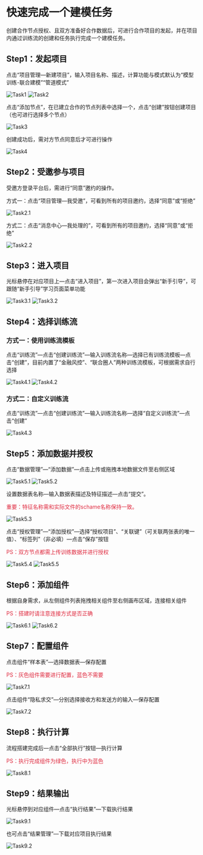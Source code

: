 # 快速完成一个建模任务

创建合作节点授权、且双方准备好合作数据后，可进行合作项目的发起，并在项目内通过训练流的创建和任务执行完成一个建模任务。

## Step1：发起项目

点击“项目管理—新建项目”，输入项目名称、描述，计算功能与模式默认为“模型训练-联合建模”“管道模式”

![Task1](../imgs/modeling_task1.png)
![Task2](../imgs/modeling_task2.png)

点击“添加节点”，在已建立合作的节点列表中选择一个，点击“创建”按钮创建项目（也可进行选择多个节点）

![Task3](../imgs/modeling_task3.png)

创建成功后，需对方节点同意后才可进行操作

![Task4](../imgs/modeling_task4.png)

## Step2：受邀参与项目

受邀方登录平台后，需进行“同意”邀约的操作。

方式一：点击“项目管理—我受邀”，可看到所有的项目邀约，选择“同意”或“拒绝”

![Task2.1](../imgs/modeling_task2.1.png)

方式二：点击“消息中心—我处理的”，可看到所有的项目邀约，选择“同意”或“拒绝”

![Task2.2](../imgs/modeling_task2.2.png)

## Step3：进入项目

光标悬停在对应项目上—点击“进入项目”，第一次进入项目会弹出“新手引导”，可跟随“新手引导”学习页面菜单功能

![Task3.1](../imgs/modeling_task3.1.png)
![Task3.2](../imgs/modeling_task3.2.png)

## Step4：选择训练流

### 方式一：使用训练流模板

点击“训练流”—点击“创建训练流”—输入训练流名称—选择已有训练流模板—点击“创建”，目前内置了“金融风控”、“联合圈人”两种训练流模板，可根据需求自行选择

![Task4.1](../imgs/modeling_task4.1.png)
![Task4.2](../imgs/modeling_task4.2.png)

### 方式二：自定义训练流

点击“训练流”—点击“创建训练流”—输入训练流名称—选择“自定义训练流”—点击“创建”

![Task4.3](../imgs/modeling_task4.3.png)

## Step5：添加数据并授权

点击“数据管理”—“添加数据”—点击上传或拖拽本地数据文件至右侧区域

![Task5.1](../imgs/modeling_task5.1.png)
![Task5.2](../imgs/modeling_task5.2.png)

设置数据表名称—输入数据表描述及特征描述—点击“提交”。

<font color=#DF2A3F> 重要：特征名称需和实际文件的schame名称保持一致。</font>

![Task5.3](../imgs/modeling_task5.3.png)

点击“授权管理”—“添加授权”—选择“授权项目”、“关联键”（可关联两张表的唯一值）、“标签列”（非必填）—点击“保存”按钮

<font color=#DF2A3F> PS：双方节点都需上传训练数据并进行授权 </font>

![Task5.4](../imgs/modeling_task5.4.png)
![Task5.5](../imgs/modeling_task5.5.png)

## Step6：添加组件

根据自身需求，从左侧组件列表拖拽相关组件至右侧画布区域，连接相关组件

<font color=#DF2A3F> PS：搭建时请注意连接方式是否正确 </font>

![Task6.1](../imgs/modeling_task6.1.png)
![Task6.2](../imgs/modeling_task6.2.png)

## Step7：配置组件

点击组件“样本表”—选择数据表—保存配置

<font color=#DF2A3F> PS：灰色组件需要进行配置，蓝色不需要 </font>

![Task7.1](../imgs/modeling_task7.1.png)

点击组件“隐私求交”—分别选择接收方和发送方的输入—保存配置

![Task7.2](../imgs/modeling_task7.2.png)

## Step8：执行计算

流程搭建完成后—点击“全部执行”按钮—执行计算

<font color=#DF2A3F> PS：执行完成组件为绿色，执行中为蓝色 </font>

![Task8.1](../imgs/modeling_task8.1.png)

## Step9：结果输出

光标悬停到对应组件—点击“执行结果”—下载执行结果

![Task9.1](../imgs/modeling_task9.1.png)

也可点击“结果管理”—下载对应项目执行结果

![Task9.2](../imgs/modeling_task9.2.png)